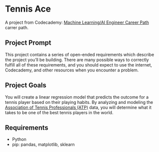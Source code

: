 # Tennis Ace

A project from Codecademy: [Machine Learning/AI Engineer Career Path](https://www.codecademy.com/learn/paths/machine-learning-engineer) carrer path.

## Project Prompt

This project contains a series of open-ended requirements which describe the project you’ll be building. There are many possible ways to correctly fulfill all of these requirements, and you should expect to use the internet, Codecademy, and other resources when you encounter a problem.

## Project Goals
You will create a linear regression model that predicts the outcome for a tennis player based on their playing habits. By analyzing and modeling the [Association of Tennis Professionals (ATP)](https://en.wikipedia.org/wiki/Association_of_Tennis_Professionals) data, you will determine what it takes to be one of the best tennis players in the world.

## Requirements

- Python
- pip: pandas, matplotlib, sklearn
